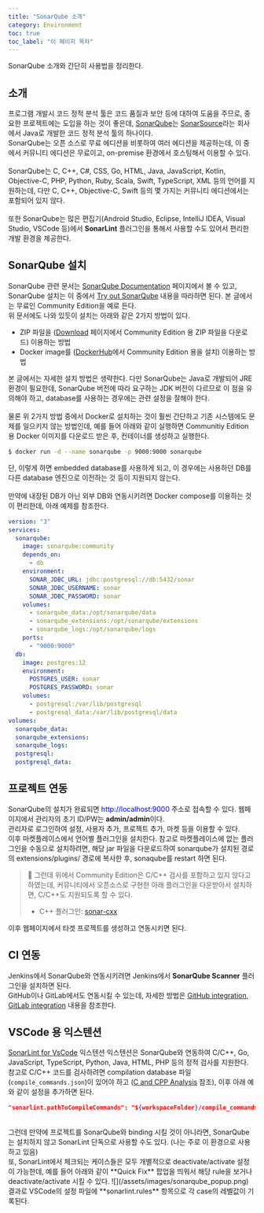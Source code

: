 ```yaml
---
title: "SonarQube 소개"
category: Environment
toc: true
toc_label: "이 페이지 목차"
---
```


SonarQube 소개와 간단히 사용법을 정리한다.

## 소개
프로그램 개발시 코드 정적 분석 툴은 코드 품질과 보안 등에 대하여 도움을 주므로, 중요한 프로젝트에는 도입을 하는 것이 좋은데, [SonarQube](https://www.sonarsource.com/products/sonarqube/)는 [SonarSource](https://www.sonarsource.com/)라는 회사에서 Java로 개발한 코드 정적 분석 툴의 하나이다.  
SonarQube는 오픈 소스로 무료 에디션을 비롯하여 여러 에디션을 제공하는데, 이 중에서 커뮤니티 에디션은 무료이고, on-premise 환경에서 호스팅해서 이용할 수 있다.  
<br>
SonarQube는 C, C++, C#, CSS, Go, HTML, Java, JavaScript, Kotlin, Objective-C, PHP, Python, Ruby, Scala, Swift, TypeScript, XML 등의 언어를 지원하는데, 다만 C, C++, Objective-C, Swift 등의 몇 가지는 커뮤니티 에디션에서는 포함되어 있지 않다.  
<br>
또한 SonarQube는 많은 편집기(Android Studio, Eclipse, IntelliJ IDEA, Visual Studio, VSCode 등)에서 **SonarLint** 플러그인을 통해서 사용할 수도 있어서 편리한 개발 환경을 제공한다.

## SonarQube 설치
SonarQube 관련 문서는 [SonarQube Documentation](https://docs.sonarsource.com/sonarqube/latest/) 페이지에서 볼 수 있고, SonarQube 설치는 이 중에서 [Try out SonarQube](https://docs.sonarsource.com/sonarqube/latest/try-out-sonarqube/) 내용을 따라하면 된다. 본 글에서는 무료인 Community Edition을 예로 든다.  
위 문서에도 나와 있듯이 설치는 아래와 같은 2가지 방법이 있다.
- ZIP 파일을 ([Download](https://www.sonarsource.com/products/sonarqube/downloads/) 페이지에서 Community Edition 용 ZIP 파일을 다운로드) 이용하는 방법
- Docker image를 ([DockerHub](https://hub.docker.com/_/sonarqube/)에서 Community Edition 용을 설치) 이용하는 방법

본 글에서는 자세한 설치 방법은 생략한다. 다만 SonarQube는 Java로 개발되어 JRE 환경이 필요한데, SonarQube 버전에 따라 요구하는 JDK 버전이 다르므로 이 점을 유의해야 하고, database를 사용하는 경우에는 관련 설정을 잘해야 한다.  
<br>
물론 위 2가지 방법 중에서 Docker로 설치하는 것이 훨씬 간단하고 기존 시스템에도 문제를 일으키지 않는 방법인데, 예를 들어 아래와 같이 실행하면 Communitiy Edition 용 Docker 이미지를 다운로드 받은 후, 컨테이너를 생성하고 실행한다.
```sh
$ docker run -d --name sonarqube -p 9000:9000 sonarqube
```
단, 이렇게 하면 embedded database를 사용하게 되고, 이 경우에는 사용하던 DB를 다른 database 엔진으로 이전하는 것 등이 지원되지 않는다.  
<br>
만약에 내장된 DB가 아닌 외부 DB와 연동시키려면 Docker compose를 이용하는 것이 편리한데, 아래 예제를 참조한다.
```yml
version: "3"
services:
  sonarqube:
    image: sonarqube:community
    depends_on:
      - db
    environment:
      SONAR_JDBC_URL: jdbc:postgresql://db:5432/sonar
      SONAR_JDBC_USERNAME: sonar
      SONAR_JDBC_PASSWORD: sonar
    volumes:
      - sonarqube_data:/opt/sonarqube/data
      - sonarqube_extensions:/opt/sonarqube/extensions
      - sonarqube_logs:/opt/sonarqube/logs
    ports:
      - "9000:9000"
  db:
    image: postgres:12
    environment:
      POSTGRES_USER: sonar
      POSTGRES_PASSWORD: sonar
    volumes:
      - postgresql:/var/lib/postgresql
      - postgresql_data:/var/lib/postgresql/data
volumes:
  sonarqube_data:
  sonarqube_extensions:
  sonarqube_logs:
  postgresql:
  postgresql_data:
```

## 프로젝트 연동
SonarQube의 설치가 완료되면 <font color=blue>http://localhost:9000</font> 주소로 접속할 수 있다. 웹페이지에서 관리자의 초기 ID/PW는 **admin/admin**이다.  
관리자로 로그인하여 설정, 사용자 추가, 프로젝트 추가, 마켓 등을 이용할 수 있다.  
이후 마켓플레이스에서 언어별 플러그인을 설치한다. 참고로 마켓플레이스에 없는 플러그인을 수동으로 설치하려면, 해당 jar 파일을 다운로드하여 sonarqube가 설치된 경로의 extensions/plugins/ 경로에 복사한 후, sonaqube를 restart 하면 된다.  
> 🚨 그런데 위에서 Community Edition은 C/C++ 검사를 포함하고 있지 않다고 하였는데, 커뮤니티에서 오픈소스로 구현한 아래 플러그인을 다운받아서 설치하면, C/C++도 지원되도록 할 수 있다.
> - C++ 플러그인: [sonar-cxx](https://github.com/SonarOpenCommunity/sonar-cxx)

이후 웹페이지에서 타겟 프로젝트를 생성하고 연동시키면 된다.

## CI 연동
Jenkins에서 SonarQube와 연동시키려면 Jenkins에서 **SonarQube Scanner** 플러그인을 설치하면 된다.  
GitHub이나 GitLab에서도 연동시킬 수 있는데, 자세한 방법은 [GitHub integration](https://docs.sonarsource.com/sonarqube/latest/devops-platform-integration/github-integration/), [GitLab integration](https://docs.sonarsource.com/sonarqube/latest/devops-platform-integration/gitlab-integration/) 내용을 참조한다.

## VSCode 용 익스텐션
[SonarLint for VsCode](https://github.com/SonarSource/sonarlint-vscode) 익스텐션 익스텐션은 SonarQube와 연동하여 C/C++, Go, JavaScript, TypeScript, Python, Java, HTML, PHP 등의 정적 검사를 지원한다.  
참고로 C/C++ 코드를 검사하려면 compilation database 파일(`compile_commands.json`)이 있어야 하고 ([C and CPP Analysis](https://github.com/SonarSource/sonarlint-vscode/wiki/C-and-CPP-Analysis) 참조), 이후 아래 예와 같이 설정을 추가하면 된다.
```json
"sonarlint.pathToCompileCommands": "${workspaceFolder}/compile_commands.json",
```
<br>
그런데 만약에 프로젝트를 SonarQube와 binding 시킬 것이 아니라면, SonarQube는 설치하지 않고 SonarLint 단독으로 사용할 수도 있다. (나는 주로 이 환경으로 사용하고 있음)  
<br>
또, SonarLint에서 체크되는 케이스들은 모두 개별적으로 deactivate/activate 설정이 가능한데, 예를 들어 아래와 같이 **Quick Fix** 팝업을 띄워서 해당 rule을 보거나 deactivate/activate 시킬 수 있다.  
![](/assets/images/sonarqube_popup.png)  
결과로 VSCode의 설정 파일에 **sonarlint.rules** 항목으로 각 case의 레벨값이 기록된다.
